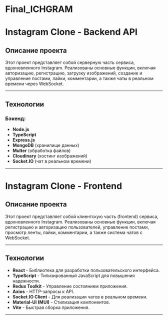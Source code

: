 # Final_ICHGRAM

# Instagram Clone - Backend API

## Описание проекта

Этот проект представляет собой серверную часть сервиса, вдохновленного Instagram. Реализованы основные функции, включая авторизацию, регистрацию, загрузку изображений, создание и управление постами, лайки, комментарии, а также чаты в реальном времени через WebSocket.

---

## Технологии

### Бэкенд:
- **Node.js**
- **TypeScript**
- **Express.js**
- **MongoDB** (хранилище данных)
- **Multer** (обработка файлов)
- **Cloudinary** (хостинг изображений)
- **Socket.IO** (чат в реальном времени)

---

# Instagram Clone - Frontend

## Описание проекта

Этот проект представляет собой клиентскую часть (frontend) сервиса, вдохновленного Instagram. Реализованы основные функции, включая регистрацию и авторизацию пользователей, управление постами, просмотр ленты, лайки, комментарии, а также система чатов с WebSocket.

---

## Технологии

- **React** - Библиотека для разработки пользовательского интерфейса.
- **TypeScript** - Типизированный JavaScript для повышения надежности.
- **Redux Toolkit** - Управление состоянием приложения.
- **Axios** - HTTP-запросы к API.
- **Socket.IO Client** - Для реализации чатов в реальном времени.
- **Material-UI (MUI)** - Стилизация компонентов.
- **Vite** - Быстрая сборка приложения.

---